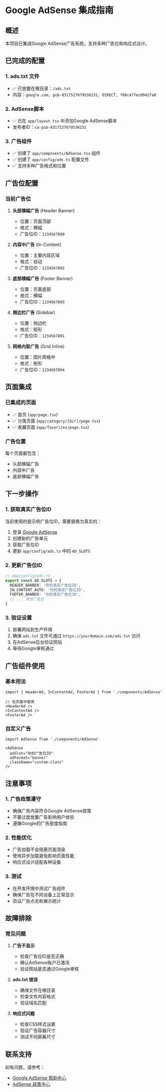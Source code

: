# Google AdSense 集成指南

## 概述

本项目已集成Google AdSense广告系统，支持多种广告位和响应式设计。

## 已完成的配置

### 1. ads.txt 文件
- ✅ 已放置在根目录：`/ads.txt`
- 内容：`google.com, pub-8317527679530231, DIRECT, f08c47fec0942fa0`

### 2. AdSense脚本
- ✅ 已在 `app/layout.tsx` 中添加Google AdSense脚本
- 发布者ID：`ca-pub-8317527679530231`

### 3. 广告组件
- ✅ 创建了 `app/components/AdSense.tsx` 组件
- ✅ 创建了 `app/config/ads.ts` 配置文件
- ✅ 支持多种广告格式和位置

## 广告位配置

### 当前广告位
1. **头部横幅广告** (Header Banner)
   - 位置：页面顶部
   - 格式：横幅
   - 广告位ID：`1234567890`

2. **内容中广告** (In-Content)
   - 位置：主要内容区域
   - 格式：自动
   - 广告位ID：`1234567892`

3. **底部横幅广告** (Footer Banner)
   - 位置：页面底部
   - 格式：横幅
   - 广告位ID：`1234567893`

4. **侧边栏广告** (Sidebar)
   - 位置：侧边栏
   - 格式：矩形
   - 广告位ID：`1234567891`

5. **网格内联广告** (Grid Inline)
   - 位置：图片网格中
   - 格式：矩形
   - 广告位ID：`1234567894`

## 页面集成

### 已集成的页面
- ✅ 首页 (`app/page.tsx`)
- ✅ 分类页面 (`app/category/[dir]/page.tsx`)
- ✅ 收藏页面 (`app/favorites/page.tsx`)

### 广告位置
每个页面都包含：
- 头部横幅广告
- 内容中广告
- 底部横幅广告

## 下一步操作

### 1. 获取真实广告位ID
当前使用的是示例广告位ID，需要替换为真实的：

1. 登录 [Google AdSense](https://www.google.com/adsense)
2. 创建新的广告单元
3. 获取广告位ID
4. 更新 `app/config/ads.ts` 中的 `AD_SLOTS`

### 2. 更新广告位ID
```typescript
// app/config/ads.ts
export const AD_SLOTS = {
  HEADER_BANNER: '你的真实广告位ID',
  IN_CONTENT_AUTO: '你的真实广告位ID',
  FOOTER_BANNER: '你的真实广告位ID',
  // ... 其他广告位
}
```

### 3. 验证设置
1. 部署网站到生产环境
2. 确保 `ads.txt` 文件可通过 `https://yourdomain.com/ads.txt` 访问
3. 在AdSense后台验证网站
4. 等待Google审核通过

## 广告组件使用

### 基本用法
```tsx
import { HeaderAd, InContentAd, FooterAd } from './components/AdSense'

// 在页面中使用
<HeaderAd />
<InContentAd />
<FooterAd />
```

### 自定义广告
```tsx
import AdSense from './components/AdSense'

<AdSense 
  adSlot="你的广告位ID"
  adFormat="banner"
  className="custom-class"
/>
```

## 注意事项

### 1. 广告政策遵守
- 确保广告内容符合Google AdSense政策
- 不要过度放置广告影响用户体验
- 遵循Google的广告密度指南

### 2. 性能优化
- 广告加载不会阻塞页面渲染
- 使用异步加载避免影响页面性能
- 响应式设计适配各种设备

### 3. 测试
- 在开发环境中测试广告组件
- 确保广告在不同设备上正常显示
- 验证广告点击和展示统计

## 故障排除

### 常见问题
1. **广告不显示**
   - 检查广告位ID是否正确
   - 确认AdSense账户已激活
   - 验证网站是否通过Google审核

2. **ads.txt 错误**
   - 确保文件在根目录
   - 检查文件内容格式
   - 验证域名匹配

3. **响应式问题**
   - 检查CSS样式设置
   - 验证广告容器尺寸
   - 测试不同屏幕尺寸

## 联系支持

如有问题，请参考：
- [Google AdSense 帮助中心](https://support.google.com/adsense)
- [AdSense 政策中心](https://support.google.com/adsense/answer/48182)

